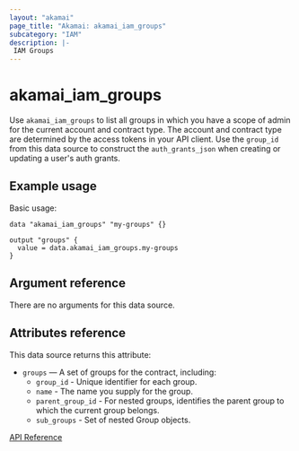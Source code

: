 ```yaml
---
layout: "akamai"
page_title: "Akamai: akamai_iam_groups"
subcategory: "IAM"
description: |-
 IAM Groups
---
```


# akamai_iam_groups

Use `akamai_iam_groups` to list all groups in which you have a scope of admin for the current account and contract type. The account and contract type are determined by the access tokens in your API client. Use the `group_id` from this data source to construct the `auth_grants_json` when creating or updating a user's auth grants.

## Example usage

Basic usage:

```hcl
data "akamai_iam_groups" "my-groups" {}

output "groups" {
  value = data.akamai_iam_groups.my-groups
}
```

## Argument reference

There are no arguments for this data source.

## Attributes reference

This data source returns this attribute:

* `groups` — A set of groups for the contract, including:
  * `group_id` - Unique identifier for each group.
  * `name` - The name you supply for the group.
  * `parent_group_id` - For nested groups, identifies the parent group to which the current group belongs.
  * `sub_groups` - Set of nested Group objects.

[API Reference](https://developer.akamai.com/api/core_features/identity_management_user_admin/v2.html#getgroups)

